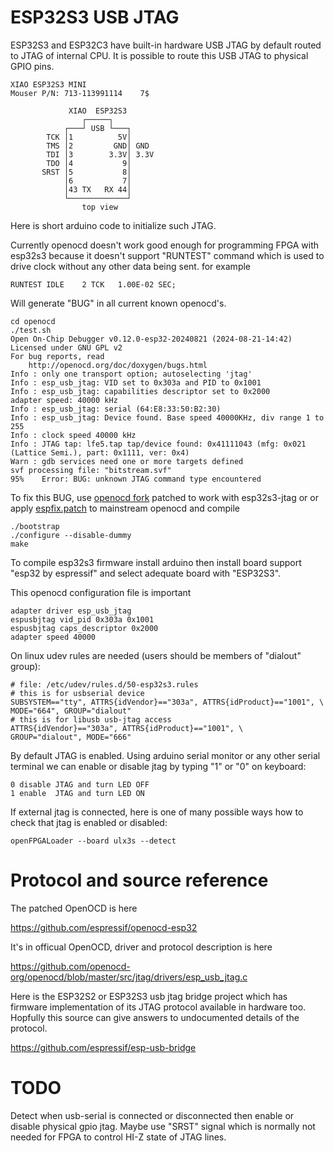 # ESP32S3 USB JTAG

ESP32S3 and ESP32C3 have built-in hardware USB JTAG
by default routed to JTAG of internal CPU. It is
possible to route this USB JTAG to physical GPIO pins.

    XIAO ESP32S3 MINI
    Mouser P/N: 713-113991114    7$

                 XIAO  ESP32S3
                    ┌─────┐
                ┌───┘ USB └───┐
            TCK │1          5V│
            TMS │2         GND│ GND
            TDI │3        3.3V│ 3.3V
            TDO │4           9│
           SRST │5           8│
                │6           7│
                │43 TX   RX 44│
                └─────────────┘
                    top view  


Here is short arduino code to initialize such JTAG.

Currently openocd doesn't work good enough for programming
FPGA with esp32s3 because it doesn't support "RUNTEST" command
which is used to drive clock without any other data being sent.
for example

    RUNTEST IDLE    2 TCK   1.00E-02 SEC; 

Will generate "BUG" in all current known openocd's.

    cd openocd
    ./test.sh
    Open On-Chip Debugger v0.12.0-esp32-20240821 (2024-08-21-14:42)
    Licensed under GNU GPL v2
    For bug reports, read
    	http://openocd.org/doc/doxygen/bugs.html
    Info : only one transport option; autoselecting 'jtag'
    Info : esp_usb_jtag: VID set to 0x303a and PID to 0x1001
    Info : esp_usb_jtag: capabilities descriptor set to 0x2000
    adapter speed: 40000 kHz
    Info : esp_usb_jtag: serial (64:E8:33:50:B2:30)
    Info : esp_usb_jtag: Device found. Base speed 40000KHz, div range 1 to 255
    Info : clock speed 40000 kHz
    Info : JTAG tap: lfe5.tap tap/device found: 0x41111043 (mfg: 0x021 (Lattice Semi.), part: 0x1111, ver: 0x4)
    Warn : gdb services need one or more targets defined
    svf processing file: "bitstream.svf"
    95%    Error: BUG: unknown JTAG command type encountered

To fix this BUG, use [openocd fork](https://github.com/emard/openocd)
patched to work with esp32s3-jtag or or apply
[espfix.patch](openocd/espfix.patch) to mainstream openocd
and compile

    ./bootstrap
    ./configure --disable-dummy
    make

To compile esp32s3 firmware install arduino
then install board support "esp32 by espressif"
and select adequate board with "ESP32S3".

This openocd configuration file is important

    adapter driver esp_usb_jtag
    espusbjtag vid_pid 0x303a 0x1001
    espusbjtag caps_descriptor 0x2000
    adapter speed 40000

On linux udev rules are needed (users should be members of "dialout" group):

    # file: /etc/udev/rules.d/50-esp32s3.rules
    # this is for usbserial device
    SUBSYSTEM=="tty", ATTRS{idVendor}=="303a", ATTRS{idProduct}=="1001", \
    MODE="664", GROUP="dialout"
    # this is for libusb usb-jtag access
    ATTRS{idVendor}=="303a", ATTRS{idProduct}=="1001", \
    GROUP="dialout", MODE="666"

By default JTAG is enabled.
Using arduino serial monitor or any other serial terminal
we can enable or disable jtag by typing "1" or "0" on keyboard:

    0 disable JTAG and turn LED OFF
    1 enable  JTAG and turn LED ON

If external jtag is connected, here is one of many possible
ways how to check that jtag is enabled or disabled:

    openFPGALoader --board ulx3s --detect

# Protocol and source reference

The patched OpenOCD is here

https://github.com/espressif/openocd-esp32

It's in officual OpenOCD, driver and protocol description is here

https://github.com/openocd-org/openocd/blob/master/src/jtag/drivers/esp_usb_jtag.c

Here is the ESP32S2 or ESP32S3 usb jtag bridge project
which has firmware implementation of its JTAG protocol
available in hardware too. Hopfully this source can give
answers to undocumented details of the protocol.

https://github.com/espressif/esp-usb-bridge

# TODO

Detect when usb-serial is connected or disconnected
then enable or disable physical gpio jtag.
Maybe use "SRST" signal which is normally not
needed for FPGA to control HI-Z state of JTAG lines.